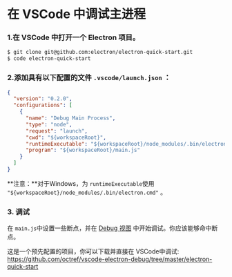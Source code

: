 # 在 VSCode 中调试主进程

### 1.在 VSCode 中打开一个 Electron 项目。

```bash
$ git clone git@github.com:electron/electron-quick-start.git
$ code electron-quick-start
```

### 2.添加具有以下配置的文件 `.vscode/launch.json` ：

```json
{
  "version": "0.2.0",
  "configurations": [
    {
      "name": "Debug Main Process",
      "type": "node",
      "request": "launch",
      "cwd": "${workspaceRoot}",
      "runtimeExecutable": "${workspaceRoot}/node_modules/.bin/electron",
      "program": "${workspaceRoot}/main.js"
    }
  ]
}
```

**注意：**对于Windows，为 `runtimeExecutable`使用 `"${workspaceRoot}/node_modules/.bin/electron.cmd"` 。

### 3. 调试

在 `main.js`中设置一些断点，并在 [Debug 视图](https://code.visualstudio.com/docs/editor/debugging) 中开始调试。你应该能够命中断点。

这是一个预先配置的项目，你可以下载并直接在 VSCode中调试: https://github.com/octref/vscode-electron-debug/tree/master/electron-quick-start